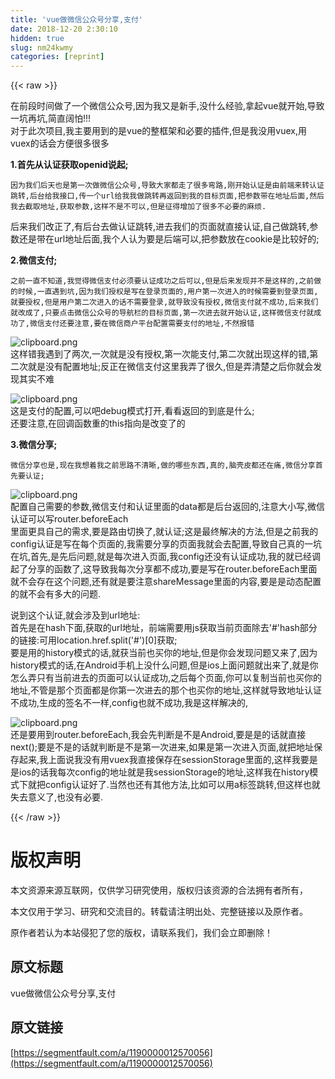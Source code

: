 ```yaml
---
title: 'vue做微信公众号分享,支付' 
date: 2018-12-20 2:30:10
hidden: true
slug: nm24kwmy
categories: [reprint]
---
```


{{< raw >}}

                    
<p>在前段时间做了一个微信公众号,因为我又是新手,没什么经验,拿起vue就开始,导致一坑再坑,简直阔怕!!!<br>对于此次项目,我主要用到的是vue的整框架和必要的插件,但是我没用vuex,用vuex的话会方便很多很多</p>
<p><strong>1.首先从认证获取openid说起;</strong></p>
<div class="widget-codetool" style="display:none;">
      <div class="widget-codetool--inner">
      <span class="selectCode code-tool" data-toggle="tooltip" data-placement="top" title="" data-original-title="全选"></span>
      <span type="button" class="copyCode code-tool" data-toggle="tooltip" data-placement="top" data-clipboard-text="因为我们后天也是第一次做微信公众号,导致大家都走了很多弯路,刚开始认证是由前端来转认证跳转,后台给我接口,传一个url给我我做跳转再返回到我的目标页面,把参数带在地址后面,然后我去截取地址,获取参数,这样不是不可以,但是征得增加了很多不必要的麻烦." title="" data-original-title="复制"></span>
      <span type="button" class="saveToNote code-tool" data-toggle="tooltip" data-placement="top" title="" data-original-title="放进笔记"></span>
      </div>
      </div><pre class="hljs erlang"><code style="word-break: break-word; white-space: initial;">因为我们后天也是第一次做微信公众号,导致大家都走了很多弯路,刚开始认证是由前端来转认证跳转,后台给我接口,传一个url给我我做跳转再返回到我的目标页面,把参数带在地址后面,然后我去截取地址,获取参数,这样不是不可以,但是征得增加了很多不必要的麻烦.</code></pre>
<p>后来我们改正了,有后台去做认证跳转,进去我们的页面就直接认证,自己做跳转,参数还是带在url地址后面,我个人认为要是后端可以,把参数放在cookie是比较好的;</p>
<p><strong>2.微信支付;</strong></p>
<div class="widget-codetool" style="display:none;">
      <div class="widget-codetool--inner">
      <span class="selectCode code-tool" data-toggle="tooltip" data-placement="top" title="" data-original-title="全选"></span>
      <span type="button" class="copyCode code-tool" data-toggle="tooltip" data-placement="top" data-clipboard-text="之前一直不知道,我觉得微信支付必须要认证成功之后可以,但是后来发现并不是这样的,之前做的时候,一直遇到坑,因为我们授权是写在登录页面的,用户第一次进入的时候需要到登录页面,就要授权,但是用户第二次进入的话不需要登录,就导致没有授权,微信支付就不成功,后来我们就改成了,只要点击微信公众号的导航栏的目标页面,第一次进去就开始认证,这样微信支付就成功了,微信支付还要注意,要在微信商户平台配置需要支付的地址,不然报错" title="" data-original-title="复制"></span>
      <span type="button" class="saveToNote code-tool" data-toggle="tooltip" data-placement="top" title="" data-original-title="放进笔记"></span>
      </div>
      </div><pre class="hljs"><code style="word-break: break-word; white-space: initial;">之前一直不知道,我觉得微信支付必须要认证成功之后可以,但是后来发现并不是这样的,之前做的时候,一直遇到坑,因为我们授权是写在登录页面的,用户第一次进入的时候需要到登录页面,就要授权,但是用户第二次进入的话不需要登录,就导致没有授权,微信支付就不成功,后来我们就改成了,只要点击微信公众号的导航栏的目标页面,第一次进去就开始认证,这样微信支付就成功了,微信支付还要注意,要在微信商户平台配置需要支付的地址,不然报错</code></pre>
<p><span class="img-wrap"><img data-src="/img/bV0TI0?w=439&amp;h=235" src="https://static.alili.tech/img/bV0TI0?w=439&amp;h=235" alt="clipboard.png" title="clipboard.png" style="cursor: pointer; display: inline;"></span><br>这样错我遇到了两次,一次就是没有授权,第一次能支付,第二次就出现这样的错,第二次就是没有配置地址;反正在微信支付这里我弄了很久,但是弄清楚之后你就会发现其实不难</p>
<p><span class="img-wrap"><img data-src="/img/bV0TLz?w=1403&amp;h=685" src="https://static.alili.tech/img/bV0TLz?w=1403&amp;h=685" alt="clipboard.png" title="clipboard.png" style="cursor: pointer; display: inline;"></span><br>这是支付的配置,可以吧debug模式打开,看看返回的到底是什么;<br>还要注意,在回调函数重的this指向是改变了的</p>
<p><strong>3.微信分享;</strong></p>
<div class="widget-codetool" style="display:none;">
      <div class="widget-codetool--inner">
      <span class="selectCode code-tool" data-toggle="tooltip" data-placement="top" title="" data-original-title="全选"></span>
      <span type="button" class="copyCode code-tool" data-toggle="tooltip" data-placement="top" data-clipboard-text="微信分享也是,现在我想着我之前思路不清晰,做的哪些东西,真的,脑壳皮都还在痛,微信分享首先要认证;
" title="" data-original-title="复制"></span>
      <span type="button" class="saveToNote code-tool" data-toggle="tooltip" data-placement="top" title="" data-original-title="放进笔记"></span>
      </div>
      </div><pre class="hljs mipsasm"><code>微信分享也是,现在我想着我之前思路不清晰,做的哪些东西,真的,脑壳皮都还在痛,微信分享首先要认证<span class="hljs-comment">;</span>
</code></pre>
<p><span class="img-wrap"><img data-src="/img/bV0TM7?w=907&amp;h=306" src="https://static.alili.tech/img/bV0TM7?w=907&amp;h=306" alt="clipboard.png" title="clipboard.png" style="cursor: pointer; display: inline;"></span><br>配置自己需要的参数,微信支付和认证里面的data都是后台返回的,注意大小写,微信认证可以写router.beforeEach<br>里面更具自己的需求,要是路由切换了,就认证;这是最终解决的方法,但是之前我的config认证是写在每个页面的,我需要分享的页面我就会去配置,导致自己真的一坑在坑,首先,是先后问题,就是每次进入页面,我config还没有认证成功,我的就已经调起了分享的函数了,这导致我每次分享都不成功,要是写在router.beforeEach里面就不会存在这个问题,还有就是要注意shareMessage里面的内容,要是是动态配置的就不会有多大的问题.</p>
<p>说到这个认证,就会涉及到url地址:<br>首先是在hash下面,获取的url地址，前端需要用js获取当前页面除去'#'hash部分的链接:可用location.href.split('#')[0]获取;<br>要是用的history模式的话,就获当前也买你的地址,但是你会发现问题又来了,因为history模式的话,在Android手机上没什么问题,但是ios上面问题就出来了,就是你怎么弄只有当前进去的页面可以认证成功,之后每个页面,你可以复制当前也买你的地址,不管是那个页面都是你第一次进去的那个也买你的地址,这样就导致地址认证不成功,生成的签名不一样,config也就不成功,我是这样解决的,</p>
<p><span class="img-wrap"><img data-src="/img/bV0Ubm?w=753&amp;h=84" src="https://static.alili.tech/img/bV0Ubm?w=753&amp;h=84" alt="clipboard.png" title="clipboard.png" style="cursor: pointer; display: inline;"></span><br>还是要用到router.beforeEach,我会先判断是不是Android,要是是的话就直接next();要是不是的话就判断是不是第一次进来,如果是第一次进入页面,就把地址保存起来,我上面说我没有用vuex我直接保存在sessionStorage里面的,这样我要是是ios的话我每次config的地址就是我sessionStorage的地址,这样我在history模式下就把config认证好了.当然也还有其他方法,比如可以用a标签跳转,但这样也就失去意义了,也没有必要.</p>

                
{{< /raw >}}

# 版权声明
本文资源来源互联网，仅供学习研究使用，版权归该资源的合法拥有者所有，

本文仅用于学习、研究和交流目的。转载请注明出处、完整链接以及原作者。

原作者若认为本站侵犯了您的版权，请联系我们，我们会立即删除！

## 原文标题
vue做微信公众号分享,支付

## 原文链接
[https://segmentfault.com/a/1190000012570056](https://segmentfault.com/a/1190000012570056)

